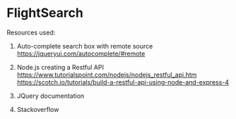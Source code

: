 # FlightSearch

Resources used:
1. Auto-complete search box with remote source
https://jqueryui.com/autocomplete/#remote

2. Node.js creating a Restful API
https://www.tutorialspoint.com/nodejs/nodejs_restful_api.htm
https://scotch.io/tutorials/build-a-restful-api-using-node-and-express-4

3. JQuery documentation
4. Stackoverflow
